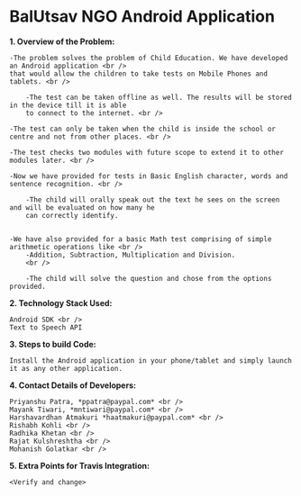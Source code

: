 # BalUtsav NGO Android Application

**1. Overview of the Problem:**

    -The problem solves the problem of Child Education. We have developed an Android application <br />
    that would allow the children to take tests on Mobile Phones and tablets. <br />
  
        -The test can be taken offline as well. The results will be stored in the device till it is able
        to connect to the internet. <br />

    -The test can only be taken when the child is inside the school or centre and not from other places. <br />
  
    -The test checks two modules with future scope to extend it to other modules later. <br />
  
    -Now we have provided for tests in Basic English character, words and sentence recognition. <br />
  
        -The child will orally speak out the text he sees on the screen and will be evaluated on how many he
        can correctly identify. 
    
    
    -We have also provided for a basic Math test comprising of simple arithmetic operations like <br />
        -Addition, Subtraction, Multiplication and Division. 
        <br />
    
        -The child will solve the question and chose from the options provided. 
  
  
**2. Technology Stack Used:**

    Android SDK <br />
    Text to Speech API
  
**3. Steps to build Code:** 

    Install the Android application in your phone/tablet and simply launch it as any other application.
  
**4. Contact Details of Developers:**
  
    Priyanshu Patra, *ppatra@paypal.com* <br />
    Mayank Tiwari, *mntiwari@paypal.com* <br />
    Harshavardhan Atmakuri *haatmakuri@paypal.com* <br />
    Rishabh Kohli <br />
    Radhika Khetan <br />
    Rajat Kulshreshtha <br />
    Mohanish Golatkar <br />
  
**5. Extra Points for Travis Integration:**

    <Verify and change>
